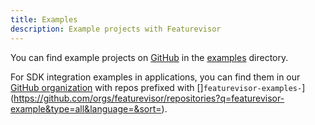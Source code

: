 ```yaml
---
title: Examples
description: Example projects with Featurevisor
---
```


You can find example projects on [GitHub](https://github.com/fahad19/featurevisor) in the [examples](https://github.com/fahad19/featurevisor/tree/main/examples) directory.

For SDK integration examples in applications, you can find them in our [GitHub organization](https://github.com/featurevisor) with repos prefixed with []`featurevisor-examples-`](https://github.com/orgs/featurevisor/repositories?q=featurevisor-example&type=all&language=&sort=).
